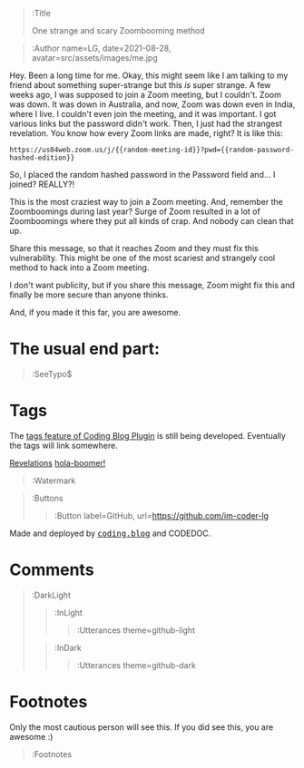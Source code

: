 <!-- > :Hero src=src/assets/images/thumbnails/codedoc-light.png,
>       mode=light

> :Hero src=src/assets/images/thumbnails/codedoc-dark.png,
>       mode=dark -->


> :Title
>
> One strange and scary Zoombooming method

> :Author name=LG,
>         date=2021-08-28,
>         avatar=src/assets/images/me.jpg

Hey. Been a long time for me. Okay, this might seem like I am talking to my friend about something super-strange but this *is* super strange. A few weeks ago, I was supposed to join a Zoom meeting, but I couldn't. Zoom was down. It was down in Australia, and now, Zoom was down even in India, where I live. I couldn't even join the meeting, and it was important. I got various links but the password didn't work. Then, I just had the strangest revelation. You know how every Zoom links are made, right? It is like this:
```output
https://us04web.zoom.us/j/{{random-meeting-id}}?pwd={{random-password-hashed-edition}}
```
So, I placed the random hashed password in the Password field and... I joined? REALLY?!

This is the most craziest way to join a Zoom meeting. And, remember the Zoomboomings during last year? Surge of Zoom resulted in a lot of Zoomboomings where they put all kinds of crap. And nobody can clean that up.

Share this message, so that it reaches Zoom and they must fix this vulnerability. This might be one of the most scariest and strangely cool method to hack into a Zoom meeting.

I don't want publicity, but if you share this message, Zoom might fix this and finally be more secure than anyone thinks.


And, if you made it this far, you are awesome.
# The usual end part:

> :SeeTypo$

# Tags

The [tags feature of Coding Blog Plugin](https://connect-platform.github.io/coding-blog-plugin/tags) is still being developed.  Eventually the tags will link somewhere.

[Revelations](:Tag) [hola-boomer!](:Tag)

> :Watermark

> :Buttons
> > :Button label=GitHub, url=https://github.com/im-coder-lg
>
<!-- > > :Button icon=true, label=code, url=https://gist.github.com/coder-lg/f82b7337ac76ed6d70c2bd8e8dd7600d -->

Made and deployed by [<kbd>coding.blog</kbd>](https://coding.blog/) and CODEDOC.
# Comments

> :DarkLight
> > :InLight
> >
> > > :Utterances theme=github-light
>
> > :InDark
> >
> > > :Utterances theme=github-dark


# Footnotes

Only the most cautious person will see this. If you did see this, you are awesome :)

> :Footnotes
